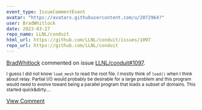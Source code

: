 ```yaml
---
event_type: IssueCommentEvent
avatar: "https://avatars.githubusercontent.com/u/2072964?"
user: BradWhitlock
date: 2023-03-27
repo_name: LLNL/conduit
html_url: https://github.com/LLNL/conduit/issues/1097
repo_url: https://github.com/LLNL/conduit
---
```


<a href='https://github.com/BradWhitlock' target='_blank'>BradWhitlock</a> commented on issue <a href='https://github.com/LLNL/conduit/issues/1097' target='_blank'>LLNL/conduit#1097</a>.

<small>I guess I did not know `load_mesh` to read the root file. I mostly think of `load()` when I think about relay. Partial I/O would probably be desirable for a large problem and this program would need to evolve toward being a parallel program that loads a subset of domains. This started quick&dirty....</small>

<a href='https://github.com/LLNL/conduit/issues/1097' target='_blank'>View Comment</a>